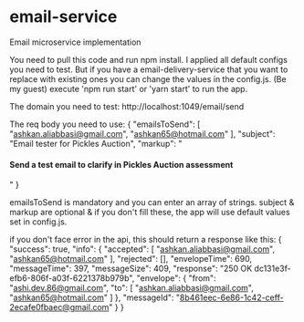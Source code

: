 # email-service
Email microservice implementation

You need to pull this code and run npm install.
I applied all default configs you need to test.
But if you have a email-delivery-service that you want to replace with existing ones you can change the values in the config.js. (Be my guest)
execute 'npm run start' or 'yarn start' to run the app.

The domain you need to test: http://localhost:1049/email/send

The req body you need to use:
{
    "emailsToSend": [
        "ashkan.aliabbasi@gmail.com",
        "ashkan65@hotmail.com"
    ],
    "subject": "Email tester for Pickles Auction",
    "markup": "<h4>Send a test email to clarify in Pickles Auction assessment</h4>"
}

emailsToSend is mandatory and you can enter an array of strings.
subject & markup are optional & if you don't fill these, the app will use default values set in config.js.

if you don't face error in the api, this should return a response like this:
{
    "success": true,
    "info": {
        "accepted": [
            "ashkan.aliabbasi@gmail.com",
            "ashkan65@hotmail.com"
        ],
        "rejected": [],
        "envelopeTime": 690,
        "messageTime": 397,
        "messageSize": 409,
        "response": "250 OK dc131e3f-efb6-806f-a03f-6221378b979b",
        "envelope": {
            "from": "ashi.dev.86@gmail.com",
            "to": [
                "ashkan.aliabbasi@gmail.com",
                "ashkan65@hotmail.com"
            ]
        },
        "messageId": "<8b461eec-6e86-1c42-ceff-2ecafe0fbaec@gmail.com>"
    }
}
